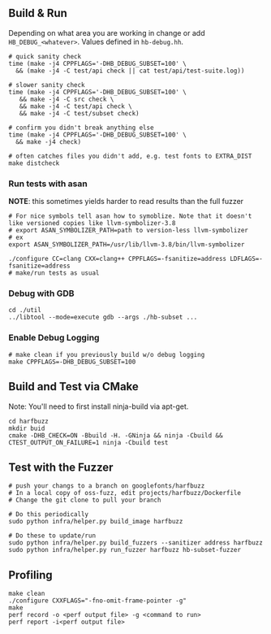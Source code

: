 ## Build & Run

Depending on what area you are working in change or add `HB_DEBUG_<whatever>`.
Values defined in `hb-debug.hh`.

```shell
# quick sanity check
time (make -j4 CPPFLAGS='-DHB_DEBUG_SUBSET=100' \
  && (make -j4 -C test/api check || cat test/api/test-suite.log))

# slower sanity check
time (make -j4 CPPFLAGS='-DHB_DEBUG_SUBSET=100' \
   && make -j4 -C src check \
   && make -j4 -C test/api check \
   && make -j4 -C test/subset check)

# confirm you didn't break anything else
time (make -j4 CPPFLAGS='-DHB_DEBUG_SUBSET=100' \
  && make -j4 check)

# often catches files you didn't add, e.g. test fonts to EXTRA_DIST
make distcheck
```

### Run tests with asan

**NOTE**: this sometimes yields harder to read results than the full fuzzer

```shell
# For nice symbols tell asan how to symoblize. Note that it doesn't like versioned copies like llvm-symbolizer-3.8
# export ASAN_SYMBOLIZER_PATH=path to version-less llvm-symbolizer
# ex
export ASAN_SYMBOLIZER_PATH=/usr/lib/llvm-3.8/bin/llvm-symbolizer

./configure CC=clang CXX=clang++ CPPFLAGS=-fsanitize=address LDFLAGS=-fsanitize=address
# make/run tests as usual
```

### Debug with GDB

```
cd ./util
../libtool --mode=execute gdb --args ./hb-subset ...
```

### Enable Debug Logging

```shell
# make clean if you previously build w/o debug logging
make CPPFLAGS=-DHB_DEBUG_SUBSET=100
```

## Build and Test via CMake

Note: You'll need to first install ninja-build via apt-get.

```shell
cd harfbuzz
mkdir buid
cmake -DHB_CHECK=ON -Bbuild -H. -GNinja && ninja -Cbuild && CTEST_OUTPUT_ON_FAILURE=1 ninja -Cbuild test
```
## Test with the Fuzzer

```shell
# push your changs to a branch on googlefonts/harfbuzz
# In a local copy of oss-fuzz, edit projects/harfbuzz/Dockerfile
# Change the git clone to pull your branch

# Do this periodically
sudo python infra/helper.py build_image harfbuzz

# Do these to update/run
sudo python infra/helper.py build_fuzzers --sanitizer address harfbuzz
sudo python infra/helper.py run_fuzzer harfbuzz hb-subset-fuzzer
```

## Profiling

```
make clean
./configure CXXFLAGS="-fno-omit-frame-pointer -g"
make
perf record -o <perf output file> -g <command to run>
perf report -i<perf output file>
```

